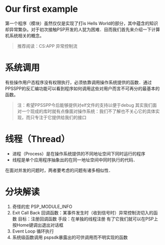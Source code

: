 # Our first example
第一个程序（模块）虽然仅仅是实现了打is Hells World的部分，其中蕴含的知识却异常繁杂。对于初次接触PSP开发的人犹为困难．目而我们首先来介绍一下计算机系统相关的概念。
> 推荐阅读：CS:APP 异常控制流

# 系统调用
有些操作用户态程序没有权限执行，必须依靠调用操作系统提供的函数．通过PPSSPP的反汇编功能可以看到程序如何调用这些对用户而言不可再分的最基本的函数。
> 注：希望PPSSPP今后能够提供对elf文件的支持以便于debug
其实我们面对一个现成的库时就有点像面对操作系统：我们不了解也不关心它的具体实现，而只专注于它提供给我们的接口
# 线程（Thread）
+ 进程（Process）是在操作系统提供的不同地址空间下同时运行的程序
+ 线程是单个应用程序抽象出的在同一地址空间中同时执行的代码．

在面对并发的问题时，两者要考虑的问题有诸多相似性．

# 分块解读

1. 奇怪的宏
PSP_MODULE_INFO
2. Exit Call Back
回调函数：某事件发生时（收到信号时）异常控制流切入的函数
目标：注册回调函数
手段：在单独的线程注册
有了它我们就可以在PSP上按Home键调出退出对话框
3. Event Loop
循环执行
4. 系统级函数调用
pspsdk暴露出的可供调用而不明实现的函数
